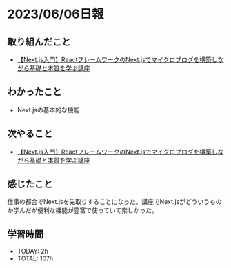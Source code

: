 # 2023/06/06日報
## 取り組んだこと
- [【Next.js入門】ReactフレームワークのNext.jsでマイクロブログを構築しながら基礎と本質を学ぶ講座](https://www.udemy.com/course/nextjs-microblog-for-beginner/)

## わかったこと
- Next.jsの基本的な機能
## 次やること
- [【Next.js入門】ReactフレームワークのNext.jsでマイクロブログを構築しながら基礎と本質を学ぶ講座](https://www.udemy.com/course/nextjs-microblog-for-beginner/)
## 感じたこと
仕事の都合でNext.jsを先取りすることになった。講座でNext.jsがどういうものか学んだが便利な機能が豊富で使っていて楽しかった。
## 学習時間
- TODAY: 2h
- TOTAL: 107h
